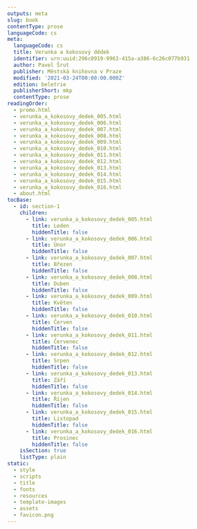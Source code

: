 ```yaml
---
outputs: meta
slug: book
contentType: prose
languageCode: cs
meta:
  languageCode: cs
  title: Verunka a kokosový dědek
  identifier: urn:uuid:296c0919-9963-415a-a386-6c26c077b931
  author: Pavel Šrut
  publisher: Městská knihovna v Praze
  modified: '2021-03-24T00:00:00.000Z'
  edition: beletrie
  publisherShort: mkp
  contentType: prose
readingOrder:
  - promo.html
  - verunka_a_kokosovy_dedek_005.html
  - verunka_a_kokosovy_dedek_006.html
  - verunka_a_kokosovy_dedek_007.html
  - verunka_a_kokosovy_dedek_008.html
  - verunka_a_kokosovy_dedek_009.html
  - verunka_a_kokosovy_dedek_010.html
  - verunka_a_kokosovy_dedek_011.html
  - verunka_a_kokosovy_dedek_012.html
  - verunka_a_kokosovy_dedek_013.html
  - verunka_a_kokosovy_dedek_014.html
  - verunka_a_kokosovy_dedek_015.html
  - verunka_a_kokosovy_dedek_016.html
  - about.html
tocBase:
  - id: section-1
    children:
      - link: verunka_a_kokosovy_dedek_005.html
        title: Leden
        hiddenTitle: false
      - link: verunka_a_kokosovy_dedek_006.html
        title: Únor
        hiddenTitle: false
      - link: verunka_a_kokosovy_dedek_007.html
        title: Březen
        hiddenTitle: false
      - link: verunka_a_kokosovy_dedek_008.html
        title: Duben
        hiddenTitle: false
      - link: verunka_a_kokosovy_dedek_009.html
        title: Květen
        hiddenTitle: false
      - link: verunka_a_kokosovy_dedek_010.html
        title: Červen
        hiddenTitle: false
      - link: verunka_a_kokosovy_dedek_011.html
        title: Červenec
        hiddenTitle: false
      - link: verunka_a_kokosovy_dedek_012.html
        title: Srpen
        hiddenTitle: false
      - link: verunka_a_kokosovy_dedek_013.html
        title: Září
        hiddenTitle: false
      - link: verunka_a_kokosovy_dedek_014.html
        title: Říjen
        hiddenTitle: false
      - link: verunka_a_kokosovy_dedek_015.html
        title: Listopad
        hiddenTitle: false
      - link: verunka_a_kokosovy_dedek_016.html
        title: Prosinec
        hiddenTitle: false
    isSection: true
    listType: plain
static:
  - style
  - scripts
  - title
  - fonts
  - resources
  - template-images
  - assets
  - favicon.png
---
```

